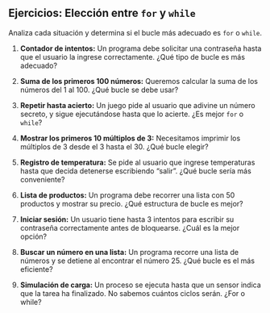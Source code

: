 ## Ejercicios: Elección entre `for` y `while`

Analiza cada situación y determina si el bucle más adecuado es `for` o `while`.

1. **Contador de intentos:** Un programa debe solicitar una contraseña hasta que el usuario la ingrese correctamente. ¿Qué tipo de bucle es más adecuado?

2. **Suma de los primeros 100 números:** Queremos calcular la suma de los números del 1 al 100. ¿Qué bucle se debe usar?

3. **Repetir hasta acierto:** Un juego pide al usuario que adivine un número secreto, y sigue ejecutándose hasta que lo acierte. ¿Es mejor `for` o `while`?

4. **Mostrar los primeros 10 múltiplos de 3:** Necesitamos imprimir los múltiplos de 3 desde el 3 hasta el 30. ¿Qué bucle elegir?

5. **Registro de temperatura:** Se pide al usuario que ingrese temperaturas hasta que decida detenerse escribiendo “salir”. ¿Qué bucle sería más conveniente?

6. **Lista de productos:** Un programa debe recorrer una lista con 50 productos y mostrar su precio. ¿Qué estructura de bucle es mejor?

7. **Iniciar sesión:** Un usuario tiene hasta 3 intentos para escribir su contraseña correctamente antes de bloquearse. ¿Cuál es la mejor opción?

8. **Buscar un número en una lista:** Un programa recorre una lista de números y se detiene al encontrar el número 25. ¿Qué bucle es el más eficiente?

9. **Simulación de carga:** Un proceso se ejecuta hasta que un sensor indica que la tarea ha finalizado. No sabemos cuántos ciclos serán. ¿For o while?
